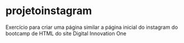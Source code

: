# projetoinstagram
Exercício para criar uma página similar a página inicial do instagram do bootcamp de HTML do site Digital Innovation One

